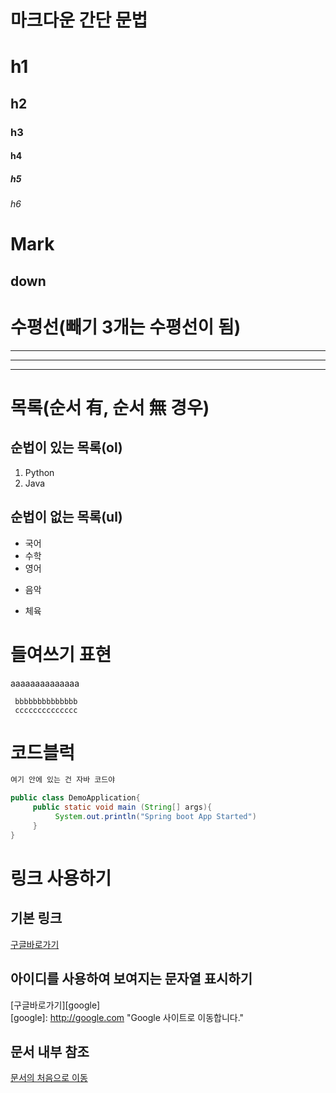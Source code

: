 # 마크다운 간단 문법

# h1
## h2
### h3
#### h4
##### h5
###### h6

Mark
====
down
---

# 수평선(빼기 3개는 수평선이 됨)
---
***
___

# 목록(순서 有, 순서 無 경우)
## 순법이 있는 목록(ol)
1. Python
2. Java

## 순법이 없는 목록(ul)
- 국어
- 수학
- 영어
* 음악
+ 체육

# 들여쓰기 표현
aaaaaaaaaaaaaa

     bbbbbbbbbbbbbb
     cccccccccccccc
     
# 코드블럭
```java
여기 안에 있는 건 자바 코드야
```

```java
public class DemoApplication{
     public static void main (String[] args){
          System.out.println("Spring boot App Started")
     }
}
```


# 링크 사용하기

## 기본 링크
[구글바로가기](http://google.com)

## 아이디를 사용하여 보여지는 문자열 표시하기
[구글바로가기][google]   
[google]: http://google.com "Google 사이트로 이동합니다."

## 문서 내부 참조
[문서의 처음으로 이동](#마크다운-간단-문법)

